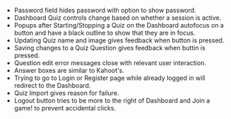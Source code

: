 * Password field hides password with option to show password.
* Dashboard Quiz controls change based on whether a session is active.
* Popups after Starting/Stopping a Quiz on the Dashboard autofocus on a button and have a black outline to show that they are in focus.
* Updating Quiz name and image gives feedback when button is pressed.
* Saving changes to a Quiz Question gives feedback when buttin is pressed.
* Question edit error messages close with relevant user interaction.
* Answer boxes are similar to Kahoot's.
* Trying to go to Login or Register page while already logged in will redirect to the Dashboard.
* Quiz Import gives reason for failure.
* Logout button tries to be more to the right of Dashboard and Join a game! to prevent accidental clicks.
